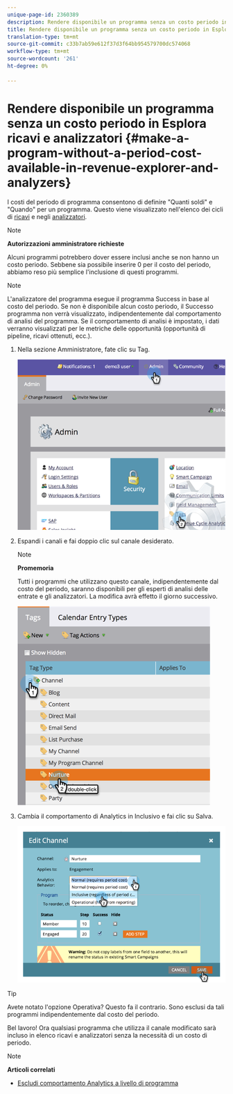 ```yaml
---
unique-page-id: 2360389
description: Rendere disponibile un programma senza un costo periodo in Esplora ricavi e analisti - Documenti Marketo - Documentazione prodotto
title: Rendere disponibile un programma senza un costo periodo in Esplora ricavi e analizzatori
translation-type: tm+mt
source-git-commit: c33b7ab59e612f37d3f64bb954579700dc574068
workflow-type: tm+mt
source-wordcount: '261'
ht-degree: 0%

---
```



# Rendere disponibile un programma senza un costo periodo in Esplora ricavi e analizzatori {#make-a-program-without-a-period-cost-available-in-revenue-explorer-and-analyzers}

I costi del periodo di programma consentono di definire &quot;Quanti soldi&quot; e &quot;Quando&quot; per un programma. Questo viene visualizzato nell&#39;elenco dei cicli di [ricavi](http://docs.marketo.com/display/docs/revenue+cycle+analytics) e negli [analizzatori](../../../../product-docs/reporting/revenue-cycle-analytics/opportunity-influence-analyzer/tell-the-marketing-story-with-an-opportunity-influence-analyzer.md).

>[!NOTE]
>
>**Autorizzazioni amministratore richieste**

Alcuni programmi potrebbero dover essere inclusi anche se non hanno un costo periodo. Sebbene sia possibile inserire 0 per il costo del periodo, abbiamo reso più semplice l&#39;inclusione di questi programmi.

>[!NOTE]
>
>L&#39;analizzatore del programma esegue il programma Success in base al costo del periodo. Se non è disponibile alcun costo periodo, il Successo programma non verrà visualizzato, indipendentemente dal comportamento di analisi del programma. Se il comportamento di analisi è impostato, i dati verranno visualizzati per le metriche delle opportunità (opportunità di pipeline, ricavi ottenuti, ecc.).

1. Nella sezione Amministratore, fate clic su Tag.

   ![](assets/image2014-9-17-12-3a35-3a32.png)

1. Espandi i canali e fai doppio clic sul canale desiderato.

   >[!NOTE]
   >
   >**Promemoria**
   >
   >Tutti i programmi che utilizzano questo canale, indipendentemente dal costo del periodo, saranno disponibili per gli esperti di analisi delle entrate e gli analizzatori. La modifica avrà effetto il giorno successivo.

   ![](assets/image2014-9-17-12-3a36-3a7.png)

1. Cambia il comportamento di Analytics in Inclusivo e fai clic su Salva.

   ![](assets/image2014-9-17-12-3a36-3a13.png)

>[!TIP]
>
>Avete notato l&#39;opzione Operativa? Questo fa il contrario. Sono esclusi da tali programmi indipendentemente dal costo del periodo.

Bel lavoro! Ora qualsiasi programma che utilizza il canale modificato sarà incluso in elenco ricavi e analizzatori senza la necessità di un costo di periodo.

>[!NOTE]
>
>**Articoli correlati**
>
>* [Escludi comportamento Analytics a livello di programma](override-analytics-behavior-at-the-program-level.md)

>



